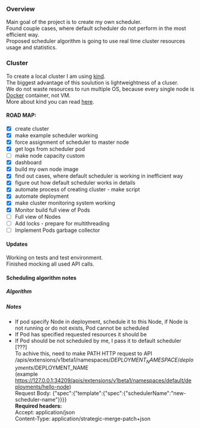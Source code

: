 ### __Overview__
Main goal of the project is to create my own scheduler. <br>
Found couple cases, where default scheduler do not perform in the most efficient way. <br>
Proposed scheduler algorithm is going to use real time cluster resources usage and statistics.

### __Cluster__
To create a local cluster I am using [kind](https://github.com/kubernetes-sigs/kind). <br>
The biggest advantage of this soulution is lightweightness of a cluser. <br>
We do not waste resources to run multiple OS, because every single node is [Docker](https://www.docker.com/) container, not VM. <br>
More about kind you can read [here](https://kind.sigs.k8s.io/).

#### __ROAD MAP__:
- [x] create cluster								<br>
- [x] make example scheduler working 				 <br>
- [x] force assignment of scheduler to master node 		<br>
- [x] get logs from scheduler pod					<br>
- [ ] make node capacity custom  				<br>
- [x] dashboard							<br>
- [x] build my own node image <br>
- [x] find out cases, where default scheduler is working in inefficient way  <br>
- [x] figure out how default scheduler works in details <br>
- [x] automate process of creating cluster - make script <br>
- [x] automate deployment  				<br>
- [x] make cluster monitoring system working <br>
- [x] Monitor build full view of Pods
- [ ] Full view of Nodes
- [ ] Add locks - prepare for multithreading
- [ ] Implement Pods garbage collector

#### __Updates__
Working on tests and test environment. <br>
Finished mocking all used API calls. <br>

#### __Scheduling algorithm notes__

##### __Algorithm__

##### __Notes__
- If pod specify Node in deployment, schedule it to this Node, if Node is not running
or do not exists, Pod cannot be scheduled
- If Pod has specified requested resources it should be
- If Pod should be not scheduled by me, I pass it to default scheduler [???] <br>
To achive this, need to make PATH HTTP request to API /apis/extensions/v1beta1/namespaces/$DEPLOYMENT_NAMESPACE/deployments/$DEPLOYMENT_NAME<br>
(example  https://127.0.0.1:34209/apis/extensions/v1beta1/namespaces/default/deployments/hello-node) <br>
Request Body: {"spec":{"template":{"spec":{"schedulerName":"new-scheduler-name"}}}} <br>
__Required headers:__<br>
Accept: application/json <br>
Content-Type: application/strategic-merge-patch+json  <br>
